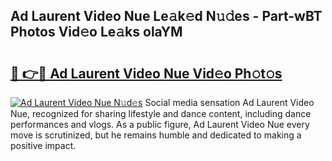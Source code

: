 ## Ad Laurent Video Nue Le𝚊k𝚎d N𝚞𝚍es - Part-wBT Photos Vid𝚎o Le𝚊ks olaYM

# <h2><a href="http://fb5a0b6.evod.top/?m=Ad+Laurent+Video+Nue">🔗 👉🔴 Ad Laurent Video Nue Vid𝚎o Ph𝚘t𝚘s</a></h2>

[![Ad Laurent Video Nue N𝚞d𝚎s](https://i.imgur.com/8V9OHl7.gif)](http://fb5a0b6.evod.top/?m=Ad+Laurent+Video+Nue)
Social media sensation Ad Laurent Video Nue, recognized for sharing lifestyle and dance content, including dance performances and vlogs. As a public figure, Ad Laurent Video Nue every move is scrutinized, but he remains humble and dedicated to making a positive impact. 
